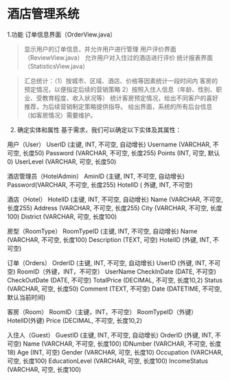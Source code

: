 # 酒店管理系统

1.功能
订单信息界面（OrderView.java）
>显示用户的订单信息，并允许用户进行管理
用户评价界面（ReviewView.java）
> 允许用户对入住过的酒店进行评价
统计报表界面（StatisticsView.java）

>汇总统计：（1）按城市、区域、酒店、价格等因素统计一段时间内 客房的预定情况，以便指定后续的营销策略 
2）按照入住人信息（年龄、性别、职业、受教育程度、收入状况等）
统计客房预定情况，给出不同客户的喜好推荐，为后续营销制定策略提供指导。
给出界面，系统的所有后台信息（如客房情况）需要维护。

2. 确定实体和属性
   基于需求，我们可以确定以下实体及其属性：

用户（User）
UserID (主键, INT, 不可空, 自动增长)
Username (VARCHAR, 不可空, 长度50)
Password (VARCHAR, 不可空, 长度255)
Points (INT, 可空, 默认0)
UserLevel (VARCHAR, 可空, 长度50)


酒店管理员（HotelAdmin）
AminID (主键, INT, 不可空, 自动增长)
Password(VARCHAR, 不可空, 长度255)
HotelID ( 外键, INT, 不可空)

酒店（Hotel）
HotelID (主键, INT, 不可空, 自动增长)
Name (VARCHAR, 不可空, 长度255)
Address (VARCHAR, 不可空, 长度255)
City (VARCHAR, 不可空, 长度100)
District (VARCHAR, 可空, 长度100)

房型（RoomType）
RoomTypeID (主键, INT, 不可空, 自动增长)
Name (VARCHAR, 不可空, 长度100)
Description (TEXT, 可空)
HotelID (外键, INT, 不可空)

订单（Orders）
OrderID (主键, INT, 不可空, 自动增长)
UserID (外键, INT, 不可空)
RoomID（外键，INT，不可空）
UserName
CheckInDate (DATE, 不可空)
CheckOutDate (DATE, 不可空)
TotalPrice (DECIMAL, 不可空, 长度10,2)
Status (VARCHAR, 可空, 长度50)
Comment (TEXT, 不可空)
Date (DATETIME, 不可空, 默认当前时间)

客房（Room）
RoomID（主键，INT，不可空）
RoomTypeID（外键）
HotelID(外键)
Price (DECIMAL, 不可空, 长度10,2)

入住人（Guest）
GuestID (主键, INT, 不可空, 自动增长)
OrderID (外键, INT, 不可空)
Name (VARCHAR, 不可空, 长度100)
IDNumber (VARCHAR, 不可空, 长度18)
Age (INT, 可空)
Gender (VARCHAR, 可空, 长度10)
Occupation (VARCHAR, 可空, 长度100)
EducationLevel (VARCHAR, 可空, 长度100)
IncomeStatus (VARCHAR, 可空, 长度100)






